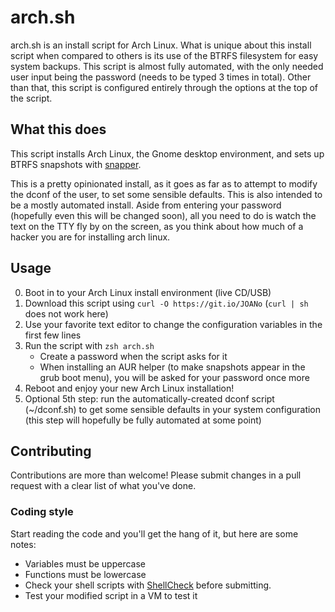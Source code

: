 # arch.sh
arch.sh is an install script for Arch Linux. What is unique about this install
script when compared to others is its use of the BTRFS filesystem for easy
system backups. This script is almost fully automated, with the only needed
user input being the password (needs to be typed 3 times in total). Other than
that, this script is configured entirely through the options at the top of the
script.

## What this does
This script installs Arch Linux, the Gnome desktop environment, and sets up 
BTRFS snapshots with [snapper](http://snapper.io/).

This is a pretty opinionated install, as it goes as far as to attempt to 
modify the dconf of the user, to set some sensible defaults. This is also 
intended to be a mostly automated install. Aside from entering your password 
(hopefully even this will be changed soon), all you need to do is watch the
text on the TTY fly by on the screen, as you think about how much of a
hacker you are for installing arch linux.

## Usage
0. Boot in to your Arch Linux install environment (live CD/USB)
1. Download this script using `curl -O https://git.io/JOANo` (`curl | sh` does
not work here)
2. Use your favorite text editor to change the configuration variables in the 
first few lines
3. Run the script with `zsh arch.sh`
   - Create a password when the script asks for it
   - When installing an AUR helper (to make snapshots appear in the grub boot 
menu), you will be asked for your password once more
4. Reboot and enjoy your new Arch Linux installation!
5. Optional 5th step: run the automatically-created dconf script (~/dconf.sh)
to get some sensible defaults in your system configuration (this step will
hopefully be fully automated at some point)

## Contributing
Contributions are more than welcome! Please submit changes in a pull request 
with a clear list of what you've done.

### Coding style
Start reading the code and you'll get the hang of it, but here are some notes:
- Variables must be uppercase
- Functions must be lowercase
- Check your shell scripts with [ShellCheck](https://www.shellcheck.net/)
before submitting.
- Test your modified script in a VM to test it
 
